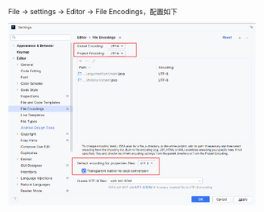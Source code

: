 File -> settings -> Editor -> File Encodings，配置如下 

![image.png](./imgs/1703210778867-a6f9f883-9485-4053-8aea-71f42a0f072a.png) 